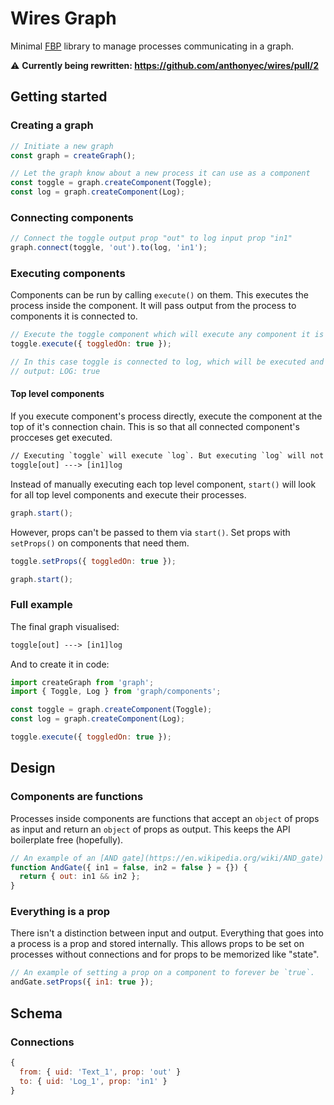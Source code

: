 # Wires Graph

Minimal [FBP](https://en.wikipedia.org/wiki/Flow-based_programming) library to manage processes communicating in a graph.

⚠️ **Currently being rewritten: https://github.com/anthonyec/wires/pull/2**

## Getting started

### Creating a graph

```js
// Initiate a new graph
const graph = createGraph();

// Let the graph know about a new process it can use as a component
const toggle = graph.createComponent(Toggle);
const log = graph.createComponent(Log);
```

### Connecting components

```js
// Connect the toggle output prop "out" to log input prop "in1"
graph.connect(toggle, 'out').to(log, 'in1');
```

### Executing components

Components can be run by calling `execute()` on them. This executes the process inside the component. It will pass output from the process to components it is connected to.

```js
// Execute the toggle component which will execute any component it is connected to.
toggle.execute({ toggledOn: true });

// In this case toggle is connected to log, which will be executed and log out the result.
// output: LOG: true
```

#### Top level components

If you execute component's process directly, execute the component at the top of it's connection chain. This is so that all connected component's procceses get executed.

```txt
// Executing `toggle` will execute `log`. But executing `log` will not execute `toggle`.
toggle[out] ---> [in1]log
```

Instead of manually executing each top level component, `start()` will look for all top level components and execute their processes.

```js
graph.start();
```

However, props can't be passed to them via `start()`. Set props with `setProps()` on components that need them.

```js
toggle.setProps({ toggledOn: true });

graph.start();
```

### Full example

The final graph visualised:

```txt
toggle[out] ---> [in1]log
```

And to create it in code:

```js
import createGraph from 'graph';
import { Toggle, Log } from 'graph/components';

const toggle = graph.createComponent(Toggle);
const log = graph.createComponent(Log);

toggle.execute({ toggledOn: true });
```

## Design

### Components are functions

Processes inside components are functions that accept an `object` of props as input and return an `object` of props as output. This keeps the API boilerplate free (hopefully).

```js
// An example of an [AND gate](https://en.wikipedia.org/wiki/AND_gate) as a component.
function AndGate({ in1 = false, in2 = false } = {}) {
  return { out: in1 && in2 };
}
```

### Everything is a prop

There isn't a distinction between input and output. Everything that goes into a process is a prop and stored internally. This allows props to be set on processes without connections and for props to be memorized like "state".

```js
// An example of setting a prop on a component to forever be `true`.
andGate.setProps({ in1: true });
```

## Schema

### Connections

```js
{
  from: { uid: 'Text_1', prop: 'out' }
  to: { uid: 'Log_1', prop: 'in1' }
}
```
